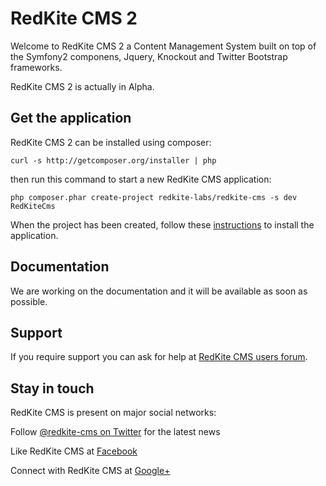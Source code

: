 # RedKite CMS 2
Welcome to RedKite CMS 2 a Content Management System built on top of the Symfony2 componens, Jquery, Knockout and Twitter Bootstrap frameworks.

RedKite CMS 2 is actually in Alpha.

## Get the application
RedKite CMS 2 can be installed using composer:

    curl -s http://getcomposer.org/installer | php

then run this command to start a new RedKite CMS application:

    php composer.phar create-project redkite-labs/redkite-cms -s dev RedKiteCms

When the project has been created, follow these [instructions](https://github.com/redkite-labs/RedKiteCms/blob/master/docs/book/install-redkite-cms.md) to install the application.

## Documentation
We are working on the documentation and it will be available as soon as possible.

## Support
If you require support you can ask for help at [RedKite CMS users forum](https://groups.google.com/forum/#!forum/redkitecms-users).

## Stay in touch
RedKite CMS is present on major social networks:

Follow [@redkite-cms on Twitter](https://twitter.com/redkitecms) for the latest news

Like RedKite CMS at [Facebook](https://www.facebook.com/redkitecms)

Connect with RedKite CMS at [Google+](https://plus.google.com/103994964006724386514)